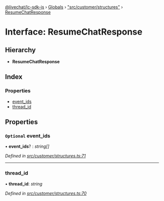 [@livechat/lc-sdk-js](../README.md) › [Globals](../globals.md) › ["src/customer/structures"](../modules/_src_customer_structures_.md) › [ResumeChatResponse](_src_customer_structures_.resumechatresponse.md)

# Interface: ResumeChatResponse

## Hierarchy

* **ResumeChatResponse**

## Index

### Properties

* [event_ids](_src_customer_structures_.resumechatresponse.md#optional-event_ids)
* [thread_id](_src_customer_structures_.resumechatresponse.md#thread_id)

## Properties

### `Optional` event_ids

• **event_ids**? : *string[]*

*Defined in [src/customer/structures.ts:71](https://github.com/livechat/lc-sdk-js/blob/21d7a55/src/customer/structures.ts#L71)*

___

###  thread_id

• **thread_id**: *string*

*Defined in [src/customer/structures.ts:70](https://github.com/livechat/lc-sdk-js/blob/21d7a55/src/customer/structures.ts#L70)*
